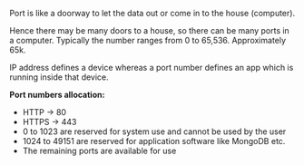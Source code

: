 Port is like a doorway to let the data out or come in to the house (computer).

Hence there may be many doors to a house, so there can be many ports in a computer.
Typically the number ranges from 0 to 65,536.
Approximately 65k.

IP address defines a device whereas a port number defines an app which is running inside that device.

**Port numbers allocation:**

- HTTP -> 80
- HTTPS -> 443
- 0 to 1023 are reserved for system use and cannot be used by the user
- 1024 to 49151 are reserved for application software like MongoDB etc.
- The remaining ports are available for use 